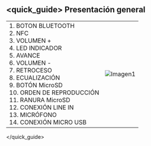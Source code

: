 ## <quick_guide> Presentación general

|  |  |
|:-------|:-------|
|1.	BOTON BLUETOOTH <br> 2.	NFC <br> 3.	VOLUMEN + <br> 4. LED INDICADOR	<br> 5.	AVANCE <br> 6.	VOLUMEN - <br> 7. RETROCESO	 <br> 8.	ECUALIZACIÓN <br> 9.	BOTÓN MicroSD <br> 10. ORDEN DE REPRODUCCIÓN <br> 11.	RANURA MicroSD <br> 12. CONEXIÓN LINE IN <br> 13. MICRÓFONO <br> 14. CONEXIÓN MICRO USB |![Imagen1](http://static.energysistem.com/images/manuals/39420/546a3e3f8fe3e.jpg)|
</quick_guide>
